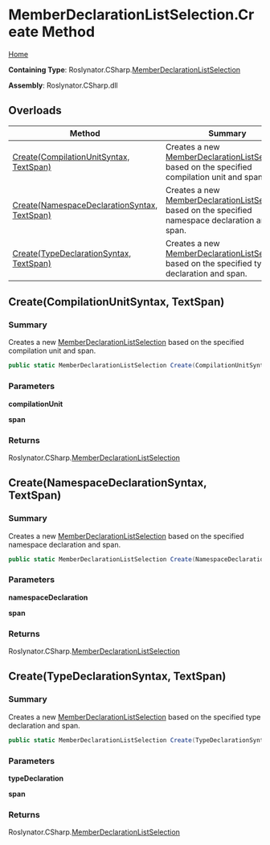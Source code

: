 <a name="_top"></a>

# MemberDeclarationListSelection\.Create Method

[Home](../../../../README.md#_top)

**Containing Type**: Roslynator\.CSharp\.[MemberDeclarationListSelection](../README.md#_top)

**Assembly**: Roslynator\.CSharp\.dll

## Overloads

| Method | Summary |
| ------ | ------- |
| [Create(CompilationUnitSyntax, TextSpan)](#Roslynator_CSharp_MemberDeclarationListSelection_Create_Microsoft_CodeAnalysis_CSharp_Syntax_CompilationUnitSyntax_Microsoft_CodeAnalysis_Text_TextSpan_) | Creates a new [MemberDeclarationListSelection](../README.md#_top) based on the specified compilation unit and span\. |
| [Create(NamespaceDeclarationSyntax, TextSpan)](#Roslynator_CSharp_MemberDeclarationListSelection_Create_Microsoft_CodeAnalysis_CSharp_Syntax_NamespaceDeclarationSyntax_Microsoft_CodeAnalysis_Text_TextSpan_) | Creates a new [MemberDeclarationListSelection](../README.md#_top) based on the specified namespace declaration and span\. |
| [Create(TypeDeclarationSyntax, TextSpan)](#Roslynator_CSharp_MemberDeclarationListSelection_Create_Microsoft_CodeAnalysis_CSharp_Syntax_TypeDeclarationSyntax_Microsoft_CodeAnalysis_Text_TextSpan_) | Creates a new [MemberDeclarationListSelection](../README.md#_top) based on the specified type declaration and span\. |

## Create\(CompilationUnitSyntax, TextSpan\) <a name="Roslynator_CSharp_MemberDeclarationListSelection_Create_Microsoft_CodeAnalysis_CSharp_Syntax_CompilationUnitSyntax_Microsoft_CodeAnalysis_Text_TextSpan_"></a>

### Summary

Creates a new [MemberDeclarationListSelection](../README.md#_top) based on the specified compilation unit and span\.

```csharp
public static MemberDeclarationListSelection Create(CompilationUnitSyntax compilationUnit, TextSpan span)
```

### Parameters

**compilationUnit**

**span**

### Returns

Roslynator\.CSharp\.[MemberDeclarationListSelection](../README.md#_top)

## Create\(NamespaceDeclarationSyntax, TextSpan\) <a name="Roslynator_CSharp_MemberDeclarationListSelection_Create_Microsoft_CodeAnalysis_CSharp_Syntax_NamespaceDeclarationSyntax_Microsoft_CodeAnalysis_Text_TextSpan_"></a>

### Summary

Creates a new [MemberDeclarationListSelection](../README.md#_top) based on the specified namespace declaration and span\.

```csharp
public static MemberDeclarationListSelection Create(NamespaceDeclarationSyntax namespaceDeclaration, TextSpan span)
```

### Parameters

**namespaceDeclaration**

**span**

### Returns

Roslynator\.CSharp\.[MemberDeclarationListSelection](../README.md#_top)

## Create\(TypeDeclarationSyntax, TextSpan\) <a name="Roslynator_CSharp_MemberDeclarationListSelection_Create_Microsoft_CodeAnalysis_CSharp_Syntax_TypeDeclarationSyntax_Microsoft_CodeAnalysis_Text_TextSpan_"></a>

### Summary

Creates a new [MemberDeclarationListSelection](../README.md#_top) based on the specified type declaration and span\.

```csharp
public static MemberDeclarationListSelection Create(TypeDeclarationSyntax typeDeclaration, TextSpan span)
```

### Parameters

**typeDeclaration**

**span**

### Returns

Roslynator\.CSharp\.[MemberDeclarationListSelection](../README.md#_top)

